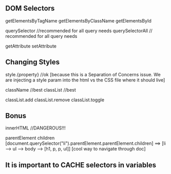 DOM Selectors
----------------------
getElementsByTagName
getElementsByClassName
getElementsById

querySelector //recommended for all query needs
querySelectorAll // recommended for all query needs

getAttribute
setAttribute

## Changing Styles
style.{property} //ok
[because this is a Separation of Concerns issue.  We are injecting a style param into the html vs the CSS file where it should live]

className //best
classList //best

classList.add
classList.remove
classList.toggle

## Bonus
innerHTML //DANGEROUS!!!

parentElement
children  
[document.querySelector("li").parentElement.parentElement.children] ==>
[li --> ul --> body --> [h1, p, p, ul]]
[cool way to navigate through doc]

## It is important to CACHE selectors in variables
